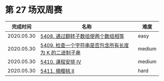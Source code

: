 # 第 27 场双周赛

**完成时间**|**名称**|**难度**
------------|--------|------------
2020.05.30|[5408. 通过翻转子数组使两个数组相等](./5408.%20通过翻转子数组使两个数组相等)|easy
2020.05.30|[5409. 检查一个字符串是否包含所有长度为 K 的二进制子串](./5409.%20检查一个字符串是否包含所有长度为%20K%20的二进制子串)|medium
2020.05.30|[5410. 课程安排 IV](./5410.%20课程安排%20IV)|medium
2020.05.30|[5411. 摘樱桃 II](./5411.%20摘樱桃%20II)|hard
